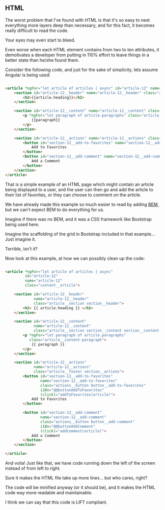 ## HTML

The worst problem that I've found with HTML is that it's so easy to nest everything more layers deep than necessary, and for this fact, it becomes really difficult to read the code.

Your eyes may even start to bleed.

Even worse when each HTML element contains from two to ten attributes, it demotivates a developer from putting in 110% effort to leave things in a better state than he/she found them.

Consider the following code, and just for the sake of simplicity, lets assume Angular is being used:

```HTML

<article *ngFor="let article of articles | async" id="article-12" name="article-12" class="content__article">
    <section id="article-12__header" name="article-12__header" class="article__section section__header">
        <h2>{{article.heading}}</h2>
    </section>

    <section id="article-12__content" name="article-12__content" class="article__section section__content section__content--summarized">
        <p *ngFor="let paragraph of article.paragraphs" class="article__content-paragraph">
            {{paragraph}}
        </p>
    </section>

    <section id="article-12__actions" name="article-12__actions" class="article__footer section__actions">
        <button id="section-12__add-to-favorites" name="section-12__add-to-favorites" class="actions__button button__add-to-favorites" i18n="@@buttonAddToFavorites" (click)="addToFavorites(article)">
            Add to Favorites
        </button>
        <button id="section-12__add-comment" name="section-12__add-comment" class="actions__button button__add-comment" i18n="@@buttonAddComment" (click)="addComment(article)">
            Add a Comment
        </button>
    </section>
</article>

```

That is a simple example of an HTML page which might contain an article being displayed to a user, and the user can then go and add the article to their list of favorites, or they can choose to comment on the article.

We have already made this example so much easier to read by adding [BEM](http://getbem.com/), but we can't expect BEM to do everything for us.

Imagine if there was no BEM, and it was a CSS framework like Bootstrap being used here.

Imagine the scaffolding of the grid in Bootstrap included in that example... Just imagine it.

Terrible, isn't it?

Now look at this example, at how we can possibly clean up the code:

```HTML

<article *ngFor="let article of articles | async" 
         id="article-12" 
         name="article-12"
         class="content__article">

    <section id="article-12__header" 
             name="article-12__header" 
             class="article__section section__header">
        <h2> {{ article.heading }} </h2>
    </section>

    <section id="article-12__content" 
             name="article-12__content" 
             class="article__section section__content section__content--summarized">
        <p *ngFor="let paragraph of article.paragraphs" 
           class="article__content-paragraph">
            {{ paragraph }}
        </p>
    </section>

    <section id="article-12__actions" 
             name="article-12__actions" 
             class="article__footer section__actions">
        <button id="section-12__add-to-favorites" 
                name="section-12__add-to-favorites" 
                class="actions__button button__add-to-favorites" 
                i18n="@@buttonAddToFavorites"
                (click)="addToFavorites(article)">
            Add to Favorites
        </button>

        <button id="section-12__add-comment" 
                name="section-12__add-comment" 
                class="actions__button button__add-comment" 
                i18n="@@buttonAddComment"
                (click)="addComment(article)">
            Add a Comment
        </button>
    </section>

</article>

```

And voila! Just like that, we have code running down the left of the screen instead of from left to right.

Sure it makes the HTML file take up more lines... but who cares, right?

The code will be minified anyway (or it should be), and it makes the HTML code way more readable and maintainable.

I think we can say that this code is LIFT compliant.